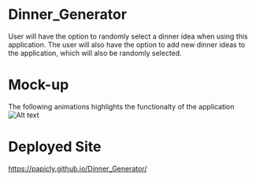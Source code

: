 # Dinner_Generator
User will have the option to randomly select a dinner idea when using this application. The user will also have the option to add new dinner ideas to the application, which will also be randomly selected. 


# Mock-up
The following animations highlights the functionalty of the application
![Alt text](Assets/Images/DG_animation.gif)


# Deployed Site
https://papicly.github.io/Dinner_Generator/